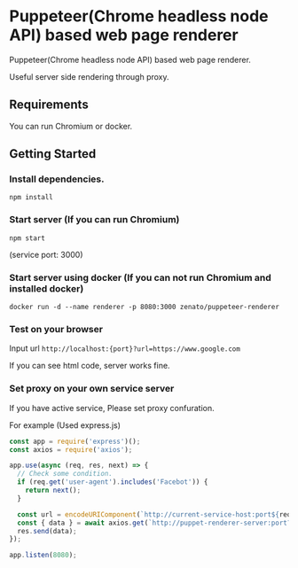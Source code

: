# Puppeteer(Chrome headless node API) based web page renderer

Puppeteer(Chrome headless node API) based web page renderer.

Useful server side rendering through proxy.


## Requirements
You can run Chromium or docker.


## Getting Started

### Install dependencies.
`npm install`

### Start server (If you can run Chromium)
`npm start`

(service port: 3000)

### Start server using docker (If you can not run Chromium and installed docker)
`docker run -d --name renderer -p 8080:3000 zenato/puppeteer-renderer`

### Test on your browser
Input url `http://localhost:{port}?url=https://www.google.com`

If you can see html code, server works fine.

### Set proxy on your own service server

If you have active service, Please set proxy confuration.

For example (Used express.js)
```js
const app = require('express')();
const axios = require('axios');

app.use(async (req, res, next) => {
  // Check some condition.
  if (req.get('user-agent').includes('Facebot')) {
    return next();
  }

  const url = encodeURIComponent(`http://current-service-host:port${req.originalUrl}`);
  const { data } = await axios.get(`http://puppet-renderer-server:port?url=${url}`);
  res.send(data);
});

app.listen(8080);
```
